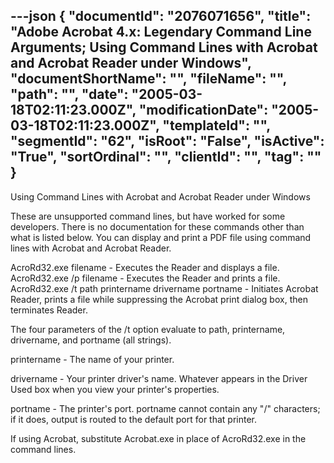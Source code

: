 ---json
{
  "documentId": "2076071656",
  "title": "Adobe Acrobat 4.x: Legendary Command Line Arguments; Using Command Lines with Acrobat and Acrobat Reader under Windows",
  "documentShortName": "",
  "fileName": "",
  "path": "",
  "date": "2005-03-18T02:11:23.000Z",
  "modificationDate": "2005-03-18T02:11:23.000Z",
  "templateId": "",
  "segmentId": "62",
  "isRoot": "False",
  "isActive": "True",
  "sortOrdinal": "",
  "clientId": "",
  "tag": ""
}
---

Using Command Lines with Acrobat and Acrobat Reader under Windows

These are unsupported command lines, but have worked for some developers. There is no documentation for these commands other than what is listed below. You can display and print a PDF file using command lines with Acrobat and Acrobat Reader.

AcroRd32.exe filename - Executes the Reader and displays a file.
AcroRd32.exe /p filename - Executes the Reader and prints a file.
AcroRd32.exe /t path printername drivername portname - Initiates Acrobat Reader, prints a file while suppressing the Acrobat print dialog box, then terminates Reader.

The four parameters of the /t option evaluate to path, printername, drivername, and portname (all strings).

printername - The name of your printer.

drivername - Your printer driver's name. Whatever appears in the Driver Used box when you view your printer's properties.

portname - The printer's port. portname cannot contain any &quot;/&quot; characters; if it does, output is routed to the default port for that printer.

If using Acrobat, substitute Acrobat.exe in place of AcroRd32.exe in the command lines.
